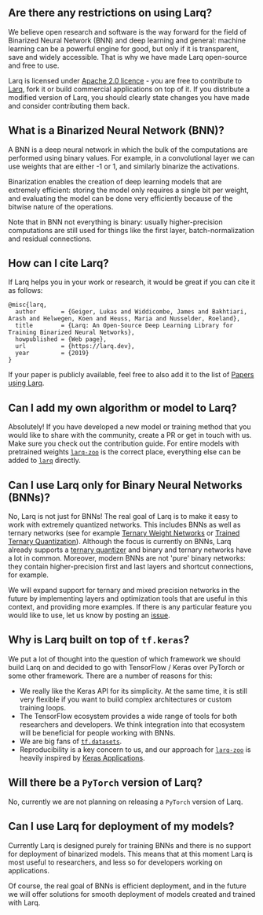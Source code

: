 ## Are there any restrictions on using Larq?

We believe open research and software is the way forward for the field of Binarized Neural Network (BNN) and deep learning and general: machine learning can be a powerful engine for good, but only if it is transparent, save and widely accessible. That is why we have made Larq open-source and free to use.

Larq is licensed under [Apache 2.0 licence](https://github.com/larq/larq/blob/master/LICENSE) - you are free to contribute to [Larq](https://github.com/larq/larq), fork it or build commercial applications on top of it. If you distribute a modified version of Larq, you should clearly state changes you have made and consider contributing them back.

## What is a Binarized Neural Network (BNN)?

A BNN is a deep neural network in which the bulk of the computations are performed using binary values. For example, in a convolutional layer we can use weights that are either -1 or 1, and similarly binarize the activations. 

Binarization enables the creation of deep learning models that are extremely efficient: storing the model only requires a single bit per weight, and evaluating the model can be done very efficiently because of the bitwise nature of the operations.

Note that in BNN not everything is binary: usually higher-precision computations are still used for things like the first layer, batch-normalization and residual connections.

## How can I cite Larq?

If Larq helps you in your work or research, it would be great if you can cite it as follows:

```
@misc{larq,
  author       = {Geiger, Lukas and Widdicombe, James and Bakhtiari, Arash and Helwegen, Koen and Heuss, Maria and Nusselder, Roeland},
  title        = {Larq: An Open-Source Deep Learning Library for Training Binarized Neural Networks},
  howpublished = {Web page},
  url          = {https://larq.dev},
  year         = {2019}
}
```

If your paper is publicly available, feel free to also add it to the list of [Papers using Larq](/papers).

## Can I add my own algorithm or model to Larq?

Absolutely! If you have developed a new model or training method that you would like to share with the community, create a PR or get in touch with us. Make sure you check out the contribution guide. For entire models with pretrained weights [`larq-zoo`](https://github.com/larq/zoo) is the correct place, everything else can be added to [`larq`](https://github.com/larq/larq) directly.

## Can I use Larq only for Binary Neural Networks (BNNs)?

No, Larq is not just for BNNs! The real goal of Larq is to make it easy to work with extremely quantized networks. This includes BNNs as well as ternary networks (see for example [Ternary Weight Networks](https://arxiv.org/abs/1605.04711) or [Trained Ternary Quantization](https://arxiv.org/abs/1612.01064)). Although the focus is currently on BNNs, Larq already supports a [ternary quantizer](/api/quantizers/#stetern) and binary and ternary networks have a lot in common. Moreover, modern BNNs are not 'pure' binary networks: they contain higher-precision first and last layers and shortcut connections, for example.

We will expand support for ternary and mixed precision networks in the future by implementing layers and optimization tools that are useful in this context, and providing more examples. If there is any particular feature you would like to use, let us know by posting an [issue](https://github.com/larq/larq/issues).

## Why is Larq built on top of `tf.keras`?

We put a lot of thought into the question of which framework we should build Larq on and decided to go with TensorFlow / Keras over PyTorch or some other framework. There are a number of reasons for this:

- We really like the Keras API for its simplicity. At the same time, it is still very flexible if you want to build complex architectures or custom training loops.
- The TensorFlow ecosystem provides a wide range of tools for both researchers and developers. We think integration into that ecosystem will be beneficial for people working with BNNs.
- We are big fans of [`tf.datasets`](https://www.tensorflow.org/datasets/datasets).
- Reproducibility is a key concern to us, and our approach for [`larq-zoo`](https://github.com/larq/zoo) is heavily inspired by [Keras Applications](https://keras.io/applications/).

## Will there be a `PyTorch` version of Larq?

No, currently we are not planning on releasing a `PyTorch` version of Larq.

## Can I use Larq for deployment of my models?

Currently Larq is designed purely for training BNNs and there is no support for deployment of binarized models. This means that at this moment Larq is most useful to researchers, and less so for developers working on applications.

Of course, the real goal of BNNs is efficient deployment, and in the future we will offer solutions for smooth deployment of models created and trained with Larq.
